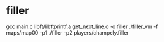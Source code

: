 # filler
gcc main.c libft/libftprintf.a get_next_line.o -o filler
./filler_vm -f maps/map00 -p1 ./filler -p2 players/champely.filler
